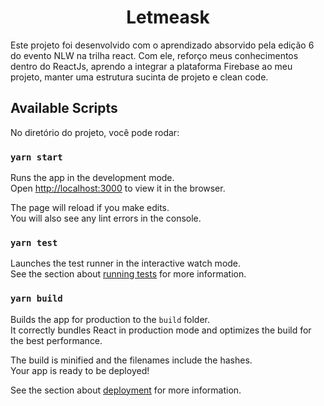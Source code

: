 

<h1 align='center'> Letmeask </h1>
Este projeto foi desenvolvido com o aprendizado absorvido pela edição 6 do evento NLW na trilha react.
Com ele, reforço meus conhecimentos dentro do ReactJs, aprendo a integrar a plataforma Firebase ao meu projeto, manter uma estrutura sucinta de projeto e clean code.

## Available Scripts

No diretório do projeto, você pode rodar:

### `yarn start`

Runs the app in the development mode.\
Open [http://localhost:3000](http://localhost:3000) to view it in the browser.

The page will reload if you make edits.\
You will also see any lint errors in the console.

### `yarn test`

Launches the test runner in the interactive watch mode.\
See the section about [running tests](https://facebook.github.io/create-react-app/docs/running-tests) for more information.

### `yarn build`

Builds the app for production to the `build` folder.\
It correctly bundles React in production mode and optimizes the build for the best performance.

The build is minified and the filenames include the hashes.\
Your app is ready to be deployed!

See the section about [deployment](https://facebook.github.io/create-react-app/docs/deployment) for more information.


